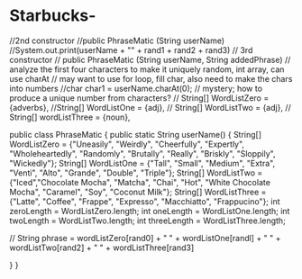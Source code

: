 # Starbucks-
//2nd constructor
//public PhraseMatic (String userName)
//System.out.print(userName + "" + rand1 + rand2 + rand3)
// 3rd constructor
// public PhraseMatic (String userName, String addedPhrase)
// analyze the first four characters to make it uniquely random, int array, can use charAt
// may want to use for loop, fill char, also need to make the chars into numbers
//char char1 = userName.charAt(0);
// mystery; how to produce a unique number from characters?
// String[] WordListZero = {adverbs},
//String[] WordListOne = {adj}, 
// String[] WordListTwo = {adj},
// String[] wordListThree = {noun},

public class PhraseMatic
{
public static String userName()
{ 
String[] WordListZero = {"Uneasily", "Weirdly", "Cheerfully", "Expertly", "Wholeheartedly", "Randomly", "Brutally", "Really", "Briskly", "Sloppily", "Wickedly"};
String[] WordListOne = {"Tall", "Small", "Medium", "Extra", "Venti", "Alto", "Grande", "Double", "Triple"};
String[] WordListTwo = {"Iced","Chocolate Mocha", "Matcha", "Chai", "Hot", "White Chocolate Mocha", "Caramel", "Soy", "Coconut Milk"};
String[] WordListThree = {"Latte", "Coffee", "Frappe", "Expresso", "Macchiatto", "Frappucino"};
int zeroLength = WordListZero.length;
int oneLength = WordListOne.length;
int twoLength = WordListTwo.length;
int threeLength = WordListThree.length;

// String phrase = wordListZero[rand0] + " " + wordListOne[randl] + " " + wordListTwo[rand2] + " " + wordListThree[rand3]

}
}
